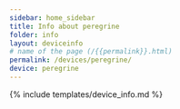 ```yaml
---
sidebar: home_sidebar
title: Info about peregrine
folder: info
layout: deviceinfo
# name of the page (/{{permalink}}.html)
permalink: /devices/peregrine/
device: peregrine
---
```

{% include templates/device_info.md %}
